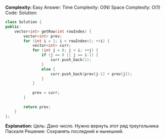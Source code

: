 **Complexity:** Easy
Answer:
	Time Complexity: O(N)
	Space Complexity: O(1)
Code:
Solution:
```cpp
class Solution {
public:
    vector<int> getRow(int rowIndex) {
        vector<int> prev;
        for (int i = 1; i < rowIndex+2; ++i) {
            vector<int> curr;
            for (int j = 0; j < i; ++j) {
                if (j == 0 || j == i-1) {
                    curr.push_back(1);
                }
                else {
                    curr.push_back(prev[j-1] + prev[j]);
                }
            }
  
            prev = curr;
        }
  
        return prev;
    }
};
```
**Explanation:**
	Цель: Дано число. Нужно вернуть этот ряд треугольника Паскаля
	Решение: Сохранять последний и нынешний.
